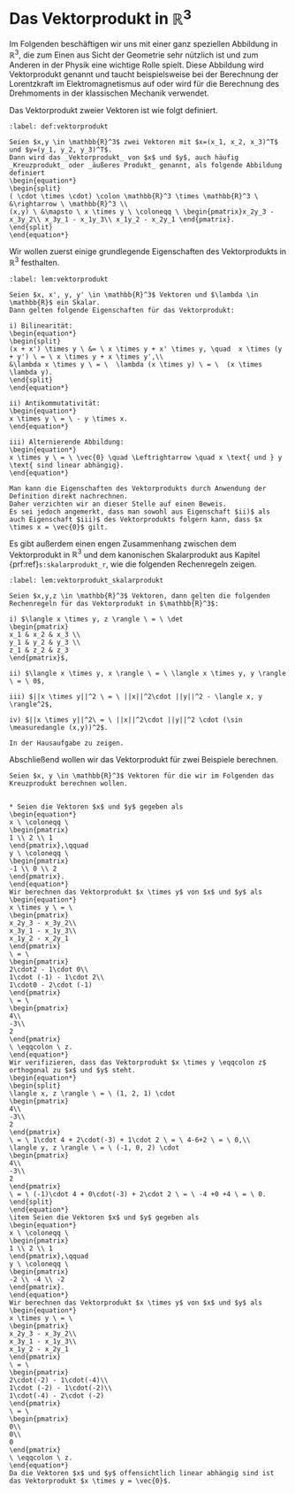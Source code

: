 # Das Vektorprodukt in $\mathbb{R}^3$

Im Folgenden beschäftigen wir uns mit einer ganz speziellen Abbildung in $\mathbb{R}^3$, die zum Einen aus Sicht der Geometrie sehr nützlich ist und zum Anderen in der Physik eine wichtige Rolle spielt.
Diese Abbildung wird Vektorprodukt genannt und taucht beispielsweise bei der Berechnung der Lorentzkraft im Elektromagnetismus auf oder wird für die Berechnung des Drehmoments in der klassischen Mechanik verwendet.

Das Vektorprodukt zweier Vektoren ist wie folgt definiert.

````{prf:definition} Vektorprodukt in $\mathbb{R}^3$
:label: def:vektorprodukt

Seien $x,y \in \mathbb{R}^3$ zwei Vektoren mit $x=(x_1, x_2, x_3)^T$ und $y=(y_1, y_2, y_3)^T$. 
Dann wird das _Vektorprodukt_ von $x$ und $y$, auch häufig _Kreuzprodukt_ oder _äußeres Produkt_ genannt, als folgende Abbildung definiert
\begin{equation*}
\begin{split}
( \cdot \times \cdot) \colon \mathbb{R}^3 \times \mathbb{R}^3 \ &\rightarrow \ \mathbb{R}^3 \\
(x,y) \ &\mapsto \ x \times y \ \coloneqq \ \begin{pmatrix}x_2y_3 - x_3y_2\\ x_3y_1 - x_1y_3\\ x_1y_2 - x_2y_1 \end{pmatrix}.
\end{split}
\end{equation*}
````

Wir wollen zuerst einige grundlegende Eigenschaften des Vektorprodukts in $\mathbb{R}^3$ festhalten.

````{prf:lemma} Eigenschaften des Vektorprodukts 
:label: lem:vektorprodukt

Seien $x, x', y, y' \in \mathbb{R}^3$ Vektoren und $\lambda \in \mathbb{R}$ ein Skalar.
Dann gelten folgende Eigenschaften für das Vektorprodukt:

i) Bilinearität:
\begin{equation*}
\begin{split}
(x + x') \times y \ &= \ x \times y + x' \times y, \quad  x \times (y + y') \ = \ x \times y + x \times y',\\
&\lambda x \times y \ = \  \lambda (x \times y) \ = \  (x \times \lambda y).
\end{split}
\end{equation*}

ii) Antikommutativität:
\begin{equation*}
x \times y \ = \ - y \times x.
\end{equation*}

iii) Alternierende Abbildung:
\begin{equation*}
x \times y \ = \ \vec{0} \quad \Leftrightarrow \quad x \text{ und } y \text{ sind linear abhängig}.
\end{equation*}
````

````{prf:proof}
Man kann die Eigenschaften des Vektorprodukts durch Anwendung der Definition direkt nachrechnen.
Daher verzichten wir an dieser Stelle auf einen Beweis.
Es sei jedoch angemerkt, dass man sowohl aus Eigenschaft $ii)$ als auch Eigenschaft $iii)$ des Vektorprodukts folgern kann, dass $x \times x = \vec{0}$ gilt.
````

Es gibt außerdem einen engen Zusammenhang zwischen dem Vektorprodukt in $\mathbb{R}^3$ und dem kanonischen Skalarprodukt aus Kapitel {prf:ref}`s:skalarprodukt_r`, wie die folgenden Rechenregeln zeigen.

````{prf:lemma}
:label: lem:vektorprodukt_skalarprodukt

Seien $x,y,z \in \mathbb{R}^3$ Vektoren, dann gelten die folgenden Rechenregeln für das Vektorprodukt in $\mathbb{R}^3$:

i) $\langle x \times y, z \rangle \ = \ \det
\begin{pmatrix}
x_1 & x_2 & x_3 \\
y_1 & y_2 & y_3 \\
z_1 & z_2 & z_3 
\end{pmatrix}$,

ii) $\langle x \times y, x \rangle \ = \ \langle x \times y, y \rangle \ = \ 0$,

iii) $||x \times y||^2 \ = \ ||x||^2\cdot ||y||^2 - \langle x, y \rangle^2$,

iv) $||x \times y||^2\ = \ ||x||^2\cdot ||y||^2 \cdot (\sin \measuredangle (x,y))^2$.
````

````{prf:proof}
In der Hausaufgabe zu zeigen.
````

Abschließend wollen wir das Vektorprodukt für zwei Beispiele berechnen.

````{prf:example}
Seien $x, y \in \mathbb{R}^3$ Vektoren für die wir im Folgenden das Kreuzprodukt berechnen wollen.


* Seien die Vektoren $x$ und $y$ gegeben als
\begin{equation*}
x \ \coloneqq \ 
\begin{pmatrix}
1 \\ 2 \\ 1
\end{pmatrix},\qquad
y \ \coloneqq \ 
\begin{pmatrix}
-1 \\ 0 \\ 2
\end{pmatrix}.
\end{equation*}
Wir berechnen das Vektorprodukt $x \times y$ von $x$ und $y$ als
\begin{equation*}
x \times y \ = \ 
\begin{pmatrix}
x_2y_3 - x_3y_2\\
x_3y_1 - x_1y_3\\
x_1y_2 - x_2y_1
\end{pmatrix} 
\ = \ 
\begin{pmatrix}
2\cdot2 - 1\cdot 0\\
1\cdot (-1) - 1\cdot 2\\
1\cdot0 - 2\cdot (-1)
\end{pmatrix}
\ = \ 
\begin{pmatrix}
4\\
-3\\
2
\end{pmatrix}
\ \eqqcolon \ z.
\end{equation*}
Wir verifizieren, dass das Vektorprodukt $x \times y \eqqcolon z$ orthogonal zu $x$ und $y$ steht.
\begin{equation*}
\begin{split}
\langle x, z \rangle \ = \ (1, 2, 1) \cdot 
\begin{pmatrix}
4\\
-3\\
2
\end{pmatrix}
\ = \ 1\cdot 4 + 2\cdot(-3) + 1\cdot 2 \ = \ 4-6+2 \ = \ 0,\\
\langle y, z \rangle \ = \ (-1, 0, 2) \cdot 
\begin{pmatrix}
4\\
-3\\
2
\end{pmatrix}
\ = \ (-1)\cdot 4 + 0\cdot(-3) + 2\cdot 2 \ = \ -4 +0 +4 \ = \ 0.
\end{split}
\end{equation*}
\item Seien die Vektoren $x$ und $y$ gegeben als
\begin{equation*}
x \ \coloneqq \ 
\begin{pmatrix}
1 \\ 2 \\ 1
\end{pmatrix},\qquad
y \ \coloneqq \ 
\begin{pmatrix}
-2 \\ -4 \\ -2
\end{pmatrix}.
\end{equation*}
Wir berechnen das Vektorprodukt $x \times y$ von $x$ und $y$ als
\begin{equation*}
x \times y \ = \ 
\begin{pmatrix}
x_2y_3 - x_3y_2\\
x_3y_1 - x_1y_3\\
x_1y_2 - x_2y_1
\end{pmatrix} 
\ = \ 
\begin{pmatrix}
2\cdot(-2) - 1\cdot(-4)\\
1\cdot (-2) - 1\cdot(-2)\\
1\cdot(-4) - 2\cdot (-2)
\end{pmatrix}
\ = \ 
\begin{pmatrix}
0\\
0\\
0
\end{pmatrix}
\ \eqqcolon \ z.
\end{equation*}
Da die Vektoren $x$ und $y$ offensichtlich linear abhängig sind ist das Vektorprodukt $x \times y = \vec{0}$.
````
